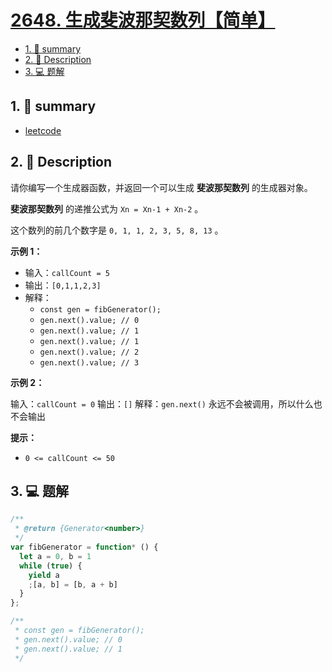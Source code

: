 # [2648. 生成斐波那契数列【简单】](https://github.com/Tdahuyou/leetcode/tree/main/2648.%20%E7%94%9F%E6%88%90%E6%96%90%E6%B3%A2%E9%82%A3%E5%A5%91%E6%95%B0%E5%88%97%E3%80%90%E7%AE%80%E5%8D%95%E3%80%91)

<!-- region:toc -->
- [1. 📝 summary](#1--summary)
- [2. 📝 Description](#2--description)
- [3. 💻 题解](#3--题解)
<!-- endregion:toc -->

## 1. 📝 summary

- [leetcode](https://leetcode.cn/problems/generate-fibonacci-sequence)

## 2. 📝 Description

请你编写一个生成器函数，并返回一个可以生成 **斐波那契数列** 的生成器对象。

**斐波那契数列** 的递推公式为 `Xn = Xn-1 + Xn-2` 。

这个数列的前几个数字是 `0, 1, 1, 2, 3, 5, 8, 13` 。

**示例 1：**

- 输入：`callCount = 5`
- 输出：`[0,1,1,2,3]`
- 解释：
  - `const gen = fibGenerator();`
  - `gen.next().value; // 0`
  - `gen.next().value; // 1`
  - `gen.next().value; // 1`
  - `gen.next().value; // 2`
  - `gen.next().value; // 3`

**示例 2：**

输入：`callCount = 0`
输出：`[]`
解释：`gen.next()` 永远不会被调用，所以什么也不会输出

**提示：**

- `0 <= callCount <= 50`

## 3. 💻 题解

```javascript
/**
 * @return {Generator<number>}
 */
var fibGenerator = function* () {
  let a = 0, b = 1
  while (true) {
    yield a
    ;[a, b] = [b, a + b]
  }
};

/**
 * const gen = fibGenerator();
 * gen.next().value; // 0
 * gen.next().value; // 1
 */
```
